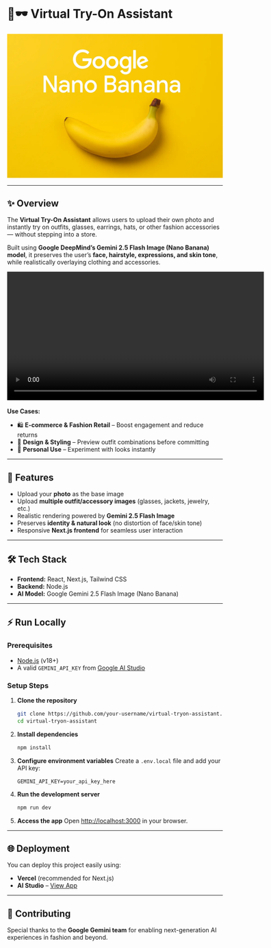 
# 👗🕶️ Virtual Try-On Assistant

<div align="center">  
  <img width="1200" alt="Nano Banana Banner" src="google-nano-banana.webp" />  
</div>  

---

## ✨ Overview

The **Virtual Try-On Assistant** allows users to upload their own photo and instantly try on outfits, glasses, earrings, hats, or other fashion accessories — without stepping into a store.

Built using **Google DeepMind’s Gemini 2.5 Flash Image (Nano Banana) model**, it preserves the user’s **face, hairstyle, expressions, and skin tone**, while realistically overlaying clothing and accessories.

<div align="center">
  <video width="600" controls>
    <source src="output.mov" type="video/quicktime">
    Your browser does not support the video tag.
  </video>
</div>

**Use Cases:**

* 🛍️ **E-commerce & Fashion Retail** – Boost engagement and reduce returns
* 🎨 **Design & Styling** – Preview outfit combinations before committing
* 👤 **Personal Use** – Experiment with looks instantly

---

## 🚀 Features

* Upload your **photo** as the base image
* Upload **multiple outfit/accessory images** (glasses, jackets, jewelry, etc.)
* Realistic rendering powered by **Gemini 2.5 Flash Image**
* Preserves **identity & natural look** (no distortion of face/skin tone)
* Responsive **Next.js frontend** for seamless user interaction

---

## 🛠️ Tech Stack

* **Frontend:** React, Next.js, Tailwind CSS
* **Backend:** Node.js
* **AI Model:** Google Gemini 2.5 Flash Image (Nano Banana)

---

## ⚡ Run Locally

### Prerequisites

* [Node.js](https://nodejs.org/) (v18+)
* A valid `GEMINI_API_KEY` from [Google AI Studio](https://ai.google.dev/)

### Setup Steps

1. **Clone the repository**

   ```bash
   git clone https://github.com/your-username/virtual-tryon-assistant.git
   cd virtual-tryon-assistant
   ```

2. **Install dependencies**

   ```bash
   npm install
   ```

3. **Configure environment variables**
   Create a `.env.local` file and add your API key:

   ```env
   GEMINI_API_KEY=your_api_key_here
   ```

4. **Run the development server**

   ```bash
   npm run dev
   ```

5. **Access the app**
   Open [http://localhost:3000](http://localhost:3000) in your browser.

---

## 🌐 Deployment

You can deploy this project easily using:

* **Vercel** (recommended for Next.js)
* **AI Studio** – [View App](https://ai.studio/apps/drive/1EL-Xl5WMBOLEKrrTFNhIaJwbWP4gTsQN)

---

## 🤝 Contributing

Special thanks to the **Google Gemini team** for enabling next-generation AI experiences in fashion and beyond.
